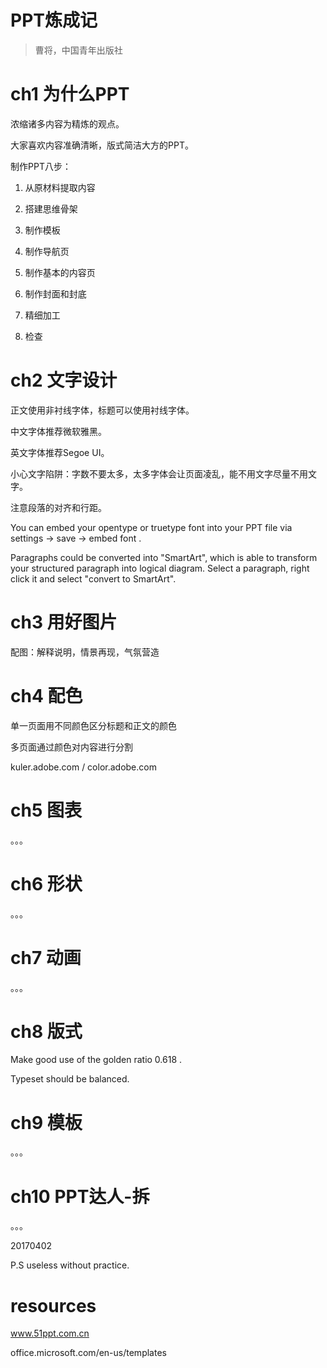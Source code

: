 PPT炼成记
===

> 曹将，中国青年出版社

# ch1 为什么PPT

浓缩诸多内容为精炼的观点。

大家喜欢内容准确清晰，版式简洁大方的PPT。

制作PPT八步：

1. 从原材料提取内容

2. 搭建思维骨架

3. 制作模板

4. 制作导航页

5. 制作基本的内容页

6. 制作封面和封底

7. 精细加工

8. 检查

# ch2 文字设计

正文使用非衬线字体，标题可以使用衬线字体。

中文字体推荐微软雅黑。

英文字体推荐Segoe UI。

小心文字陷阱：字数不要太多，太多字体会让页面凌乱，能不用文字尽量不用文字。

注意段落的对齐和行距。

You can embed your opentype or truetype font into your PPT file
via settings -> save -> embed font .

Paragraphs could be converted into "SmartArt", which is able to
transform your structured paragraph into logical diagram.
Select a paragraph, right click it and select "convert to SmartArt".

# ch3 用好图片

配图：解释说明，情景再现，气氛营造

# ch4 配色

单一页面用不同颜色区分标题和正文的颜色

多页面通过颜色对内容进行分割

kuler.adobe.com / color.adobe.com

# ch5 图表

。。。

# ch6 形状

。。。

# ch7 动画

。。。

# ch8 版式

Make good use of the golden ratio 0.618 .

Typeset should be balanced.

# ch9 模板

。。。

# ch10 PPT达人-拆

。。。

20170402

P.S useless without practice.

# resources

www.51ppt.com.cn

office.microsoft.com/en-us/templates
